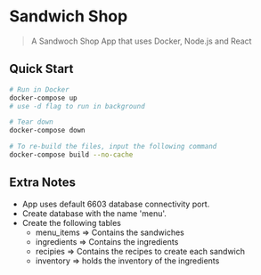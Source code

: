 # Sandwich Shop

> A Sandwoch Shop App that uses Docker, Node.js and React

## Quick Start

```bash
# Run in Docker
docker-compose up
# use -d flag to run in background

# Tear down
docker-compose down

# To re-build the files, input the following command
docker-compose build --no-cache
```
## Extra Notes
* App uses default 6603 database connectivity port.
* Create database with the name 'menu'.
* Create the following tables
    - menu_items => Contains the sandwiches
    - ingredients => Contains the ingredients
    - recipies => Contains the recipes to create each sandwich
    - inventory => holds the inventory of the ingredients




